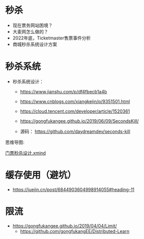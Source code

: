 <!--
 * @Author: yqq
 * @Email: youngqqcn@gmail.com
 * @Date: 2023-02-22 12:28:50
 * @Description: file content
-->
# 秒杀


- 现在票务网站困境？
- 大麦网怎么做的？
- 2022年底，Ticketmaster售票事件分析
- 商城秒杀系统设计方案


# 秒杀系统

- 秒杀系统设计：

    - https://www.jianshu.com/p/df4fbecb1a4b

  - https://www.cnblogs.com/xiangkejin/p/9351501.html


  - https://cloud.tencent.com/developer/article/1520361


  - https://gongfukangee.github.io/2019/06/09/SecondsKill/
  - 源码： https://github.com/daydreamdev/seconds-kill


思维导图:

[门票秒杀设计.xmind](../files/%E9%97%A8%E7%A5%A8%E7%A7%92%E6%9D%80%E8%AE%BE%E8%AE%A1.xmind)



# 缓存使用（避坑）

- https://juejin.cn/post/6844903604998914055#heading-11


# 限流

- https://gongfukangee.github.io/2019/04/04/Limit/
  - https://github.com/gongfukangEE/Distributed-Learn




